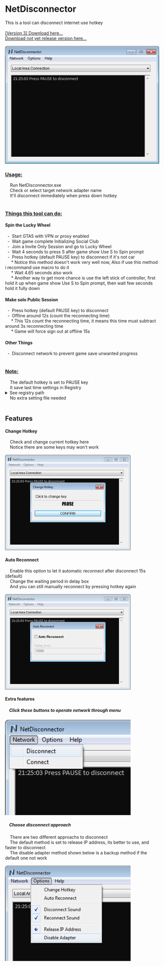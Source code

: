 # NetDisconnector
This is a tool can disconnect internet use hotkey<br>
<br>
[<ins>[Version 3] Download here...</ins>](https://github.com/Barracuda10/NetDisconnector/releases/download/1.2/NetDisconnector.exe)<br>
[<ins>Download not yet release version here...</ins>](https://raw.githubusercontent.com/Barracuda10/NetDisconnector/master/NetDisconnector/x64/Release/NetDisconnector.exe)<br>
<br>
<img src="https://raw.githubusercontent.com/Barracuda10/others/master/NetDisconnector/netdisconnector_main.png?token=AHWAOFFFNR4TIK4XGH3ESJK6EESXA"><br>
<h3><ins>Usage:</ins></h3>
&nbsp;&nbsp;&nbsp;&nbsp;Run NetDisconnector.exe<br>
&nbsp;&nbsp;&nbsp;&nbsp;Check or select target network adapter name<br>
&nbsp;&nbsp;&nbsp;&nbsp;It'll disconnect immediately when press down hotkey<br>
<br>
<h3><ins>Things this tool can do:</ins></h3>
<h4>Spin the Lucky Wheel</h4>
&nbsp;&nbsp;-&nbsp;&nbsp;Start GTA5 with VPN or proxy enabled<br>
&nbsp;&nbsp;-&nbsp;&nbsp;Wait game complete Initializing Social Club<br>
&nbsp;&nbsp;-&nbsp;&nbsp;Join a Invite Only Session and go to Lucky Wheel<br>
&nbsp;&nbsp;-&nbsp;&nbsp;Wait 4 seconds to press S after game show Use S to Spin prompt<br>
&nbsp;&nbsp;-&nbsp;&nbsp;Press hotkey (default PAUSE key) to disconnect if it's not car<br>
&nbsp;&nbsp;&nbsp;&nbsp;&nbsp;* Notice this method doesn't work very well now, Also if use this method i recommand use macro to do it<br>
&nbsp;&nbsp;&nbsp;&nbsp;&nbsp;* Wait 4.65 seconds also work<br>
&nbsp;&nbsp;&nbsp;&nbsp;&nbsp;* Another way to get more chance is use the left stick of controller, first hold it up when game show Use S to Spin prompt, then wait few seconds hold it fully down<br>
<h4>Make solo Public Session</h4>
&nbsp;&nbsp;-&nbsp;&nbsp;Press hotkey (default PAUSE key) to disconnect<br>
&nbsp;&nbsp;-&nbsp;&nbsp;Offline around 12s (count the reconnecting time)<br>
&nbsp;&nbsp;&nbsp;&nbsp;&nbsp;* This 12s count the reconnecting time, it means this time must subtract around 3s reconnecting time<br>
&nbsp;&nbsp;&nbsp;&nbsp;&nbsp;* Game will force sign out at offline 15s<br>
<h4>Other Things</h4>
&nbsp;&nbsp;-&nbsp;&nbsp;Disconnect network to prevent game save unwanted progress<br>
<br>
<h3><ins>Note:</ins></h3>
&nbsp;&nbsp;&nbsp;&nbsp;The default hotkey is set to PAUSE key<br>
&nbsp;&nbsp;&nbsp;&nbsp;It save last time settings in Registry<details><summary>See registry path</summary>
&nbsp;&nbsp;&nbsp;&nbsp;HKEY_CURRENT_USER\Software\NetDisconnector\NetDisconnector\Settings<br>
</details>
&nbsp;&nbsp;&nbsp;&nbsp;No extra setting file needed<br>
<br>
<h2>Features</h2>
<h4>Change Hotkey</h4>
&nbsp;&nbsp;&nbsp;&nbsp;Check and change current hotkey here<br>
&nbsp;&nbsp;&nbsp;&nbsp;Notice there are some keys may won't work<br>
<br>
<img src="https://raw.githubusercontent.com/Barracuda10/others/master/NetDisconnector/netdisconnector_feature_1.png" width="410" height="310"><br>
<h4>Auto Reconnect</h4>
&nbsp;&nbsp;&nbsp;&nbsp;Enable this option to let it automatic reconnect after disconnect 15s (default)<br>
&nbsp;&nbsp;&nbsp;&nbsp;Change the waiting period in delay box<br>
&nbsp;&nbsp;&nbsp;&nbsp;And you can still manually reconnect by pressing hotkey again<br>
<br>
<img src="https://raw.githubusercontent.com/Barracuda10/others/master/NetDisconnector/netdisconnector_feature_2.png" width="410" height="310"><br>
<h4>Extra features</h4>
<h5>&nbsp;&nbsp;&nbsp;&nbsp;Click these buttons to operate network through menu</h5>
<img src="https://raw.githubusercontent.com/Barracuda10/others/master/NetDisconnector/netdisconnector_manul.png" width="410" height="310"><br>
<h5>&nbsp;&nbsp;&nbsp;&nbsp;Choose disconnect approach</h5>
&nbsp;&nbsp;&nbsp;&nbsp;There are two different approachs to disconnect<br>
&nbsp;&nbsp;&nbsp;&nbsp;The default method is set to release IP address, its better to use, and faster to disconnect<br>
&nbsp;&nbsp;&nbsp;&nbsp;The disable adapter method shown below is a backup method if the default one not work<br>
<br>
<img src="https://raw.githubusercontent.com/Barracuda10/others/master/NetDisconnector/netdisconnector_method.png" width="410" height="310"><br>
